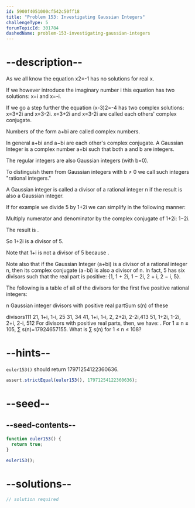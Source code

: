 ```yaml
---
id: 5900f4051000cf542c50ff18
title: "Problem 153: Investigating Gaussian Integers"
challengeType: 5
forumTopicId: 301784
dashedName: problem-153-investigating-gaussian-integers
---
```


# --description--

As we all know the equation x2=-1 has no solutions for real x.

If we however introduce the imaginary number i this equation has two solutions: x=i and x=-i.

If we go a step further the equation (x-3)2=-4 has two complex solutions: x=3+2i and x=3-2i. x=3+2i and x=3-2i are called each others' complex conjugate.

Numbers of the form a+bi are called complex numbers.

In general a+bi and a−bi are each other's complex conjugate. A Gaussian Integer is a complex number a+bi such that both a and b are integers.

The regular integers are also Gaussian integers (with b=0).

To distinguish them from Gaussian integers with b ≠ 0 we call such integers "rational integers."

A Gaussian integer is called a divisor of a rational integer n if the result is also a Gaussian integer.

If for example we divide 5 by 1+2i we can simplify in the following manner:

Multiply numerator and denominator by the complex conjugate of 1+2i: 1−2i.

The result is .

So 1+2i is a divisor of 5.

Note that 1+i is not a divisor of 5 because .

Note also that if the Gaussian Integer (a+bi) is a divisor of a rational integer n, then its complex conjugate (a−bi) is also a divisor of n. In fact, 5 has six divisors such that the real part is positive: {1, 1 + 2i, 1 − 2i, 2 + i, 2 − i, 5}.

The following is a table of all of the divisors for the first five positive rational integers:

n Gaussian integer divisors with positive real partSum s(n) of these

divisors111 21, 1+i, 1-i, 25 31, 34 41, 1+i, 1-i, 2, 2+2i, 2-2i,413 51, 1+2i, 1-2i, 2+i, 2-i, 512 For divisors with positive real parts, then, we have: . For 1 ≤ n ≤ 105, ∑ s(n)=17924657155. What is ∑ s(n) for 1 ≤ n ≤ 108?

# --hints--

`euler153()` should return 17971254122360636.

```js
assert.strictEqual(euler153(), 17971254122360636);
```

# --seed--

## --seed-contents--

```js
function euler153() {
  return true;
}

euler153();
```

# --solutions--

```js
// solution required
```

